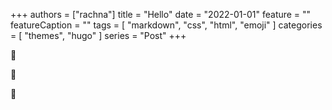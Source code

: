 +++
authors = ["rachna"]
title = "Hello"
date = "2022-01-01"
feature = ""
featureCaption = ""
tags = [
    "markdown",
    "css",
    "html",
    "emoji"
]
categories = [
    "themes",
    "hugo"
]
series = "Post"
+++


:see_no_evil:

:hear_no_evil:

:speak_no_evil:

